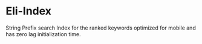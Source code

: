 # Eli-Index
String Prefix search Index for the ranked keywords optimized for mobile and has zero lag initialization time.

